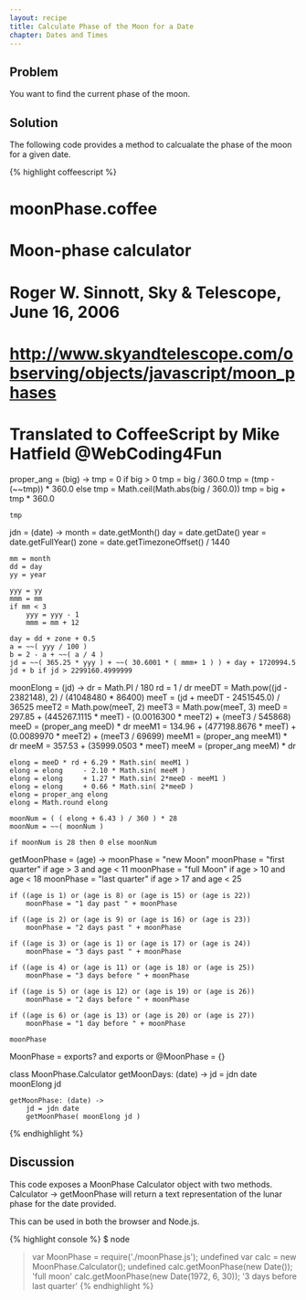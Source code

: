 ```yaml
---
layout: recipe
title: Calculate Phase of the Moon for a Date
chapter: Dates and Times
---
```

## Problem

You want to find the current phase of the moon.

## Solution

The following code provides a method to calcualate the phase of the moon for a given date.

{% highlight coffeescript %}
# moonPhase.coffee

# Moon-phase calculator
# Roger W. Sinnott, Sky & Telescope, June 16, 2006
# http://www.skyandtelescope.com/observing/objects/javascript/moon_phases
#
# Translated to CoffeeScript by Mike Hatfield @WebCoding4Fun

proper_ang = (big) ->
	tmp = 0
	if big > 0
		tmp = big / 360.0
		tmp = (tmp - (~~tmp)) * 360.0
	else
		tmp = Math.ceil(Math.abs(big / 360.0))
		tmp = big + tmp * 360.0

	tmp

jdn = (date) ->	
	month = date.getMonth()
	day = date.getDate()
	year = date.getFullYear()
	zone = date.getTimezoneOffset() / 1440

	mm = month
	dd = day
	yy = year

	yyy = yy
	mmm = mm
	if mm < 3
		yyy = yyy - 1
		mmm = mm + 12
     
	day = dd + zone + 0.5
	a = ~~( yyy / 100 )
	b = 2 - a + ~~( a / 4 )
	jd = ~~( 365.25 * yyy ) + ~~( 30.6001 * ( mmm+ 1 ) ) + day + 1720994.5
	jd + b if jd > 2299160.4999999
    
moonElong = (jd) ->
	dr    = Math.PI / 180
	rd    = 1 / dr
	meeDT = Math.pow((jd - 2382148), 2) / (41048480 * 86400)
	meeT  = (jd + meeDT - 2451545.0) / 36525
	meeT2 = Math.pow(meeT, 2)
	meeT3 = Math.pow(meeT, 3)
	meeD  = 297.85 + (445267.1115 * meeT) - (0.0016300 * meeT2) + (meeT3 / 545868)
	meeD  = (proper_ang meeD) * dr
	meeM1 = 134.96 + (477198.8676 * meeT) + (0.0089970 * meeT2) + (meeT3 / 69699)
	meeM1 = (proper_ang meeM1) * dr
	meeM  = 357.53 + (35999.0503 * meeT)
	meeM  = (proper_ang meeM) * dr

	elong = meeD * rd + 6.29 * Math.sin( meeM1 )
	elong = elong     - 2.10 * Math.sin( meeM )
	elong = elong     + 1.27 * Math.sin( 2*meeD - meeM1 )
	elong = elong     + 0.66 * Math.sin( 2*meeD )
	elong = proper_ang elong
	elong = Math.round elong

	moonNum = ( ( elong + 6.43 ) / 360 ) * 28
	moonNum = ~~( moonNum )

	if moonNum is 28 then 0 else moonNum

getMoonPhase = (age) ->
	moonPhase = "new Moon"
	moonPhase = "first quarter" if age > 3 and age < 11 
	moonPhase = "full Moon"     if age > 10 and age < 18
	moonPhase = "last quarter"  if age > 17 and age < 25

	if ((age is 1) or (age is 8) or (age is 15) or (age is 22))
		moonPhase = "1 day past " + moonPhase

	if ((age is 2) or (age is 9) or (age is 16) or (age is 23))
		moonPhase = "2 days past " + moonPhase

	if ((age is 3) or (age is 1) or (age is 17) or (age is 24))
		moonPhase = "3 days past " + moonPhase
	
	if ((age is 4) or (age is 11) or (age is 18) or (age is 25))
		moonPhase = "3 days before " + moonPhase
	
	if ((age is 5) or (age is 12) or (age is 19) or (age is 26))
		moonPhase = "2 days before " + moonPhase
	
	if ((age is 6) or (age is 13) or (age is 20) or (age is 27))
		moonPhase = "1 day before " + moonPhase
	
	moonPhase

MoonPhase = exports? and exports or @MoonPhase = {}

class MoonPhase.Calculator
	getMoonDays: (date) ->
		jd = jdn date 
		moonElong jd

	getMoonPhase: (date) ->		
		jd = jdn date 
		getMoonPhase( moonElong jd )
{% endhighlight %}

## Discussion

This code exposes a MoonPhase Calculator object with two methods.  Calculator -> getMoonPhase will return a text representation of the lunar phase for the date provided.

This can be used in both the browser and Node.js.

{% highlight console %}
$ node
> var MoonPhase = require('./moonPhase.js');
 undefined
> var calc = new MoonPhase.Calculator();
 undefined
> calc.getMoonPhase(new Date());
 'full moon'
> calc.getMoonPhase(new Date(1972, 6, 30));
 '3 days before last quarter'
{% endhighlight %}